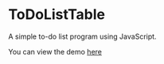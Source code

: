 # ToDoListTable

A simple to-do list program using JavaScript.

You can view the demo [here](http://priyakulkarni.github.io/ToDoListTable/)
